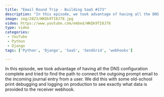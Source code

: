 ```yaml
---
title: "Email Round Trip - Building SaaS #173"
description: "In this episode, we took advantage of having all the DNS configuration complete and tried to find the path to connect the outgoing prompt email to the incoming journal entry from a user. We did this with some old-school print debugging and logging on production to see exactly what data is provided to the receiver webhook."
image: img/2023/WKQk9TI8J78.jpg
video: https://www.youtube.com/embed/WKQk9TI8J78
type: video
categories:
 - YouTube
 - Python
 - Django
tags: ['Python', 'Django', 'SaaS', 'SendGrid', 'webhooks']

---
```


In this episode, we took advantage of having all the DNS configuration complete and tried to find the path to connect the outgoing prompt email to the incoming journal entry from a user. We did this with some old-school print debugging and logging on production to see exactly what data is provided to the receiver webhook.
